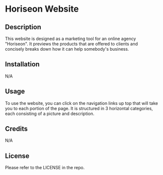 # Horiseon Website

## Description

This website is designed as a marketing tool for an online agency "Horiseon". It previews the products that are offered to clients and concisely breaks down how it can help somebody's business. 

## Installation

N/A

## Usage

To use the website, you can click on the navigation links up top that will take you to each portion of the page. It is structured in 3 horizontal categories, each consisting of a picture and description. 

## Credits

N/A

## License

Please refer to the LICENSE in the repo.
